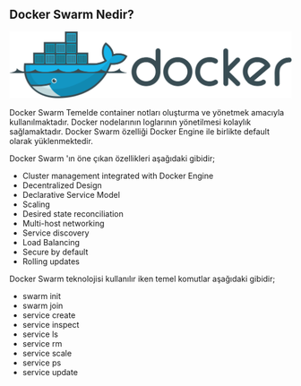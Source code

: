 ## Docker Swarm Nedir?


![](https://github.com/mrtyildiz/Blog-Post/blob/main/Docker/img/Docker_logo.svg.png)

Docker Swarm Temelde container notları oluşturma ve yönetmek amacıyla kullanılmaktadır.
Docker nodelarının loglarının yönetilmesi kolaylık sağlamaktadır. Docker Swarm özelliği 
Docker Engine ile birlikte default olarak yüklenmektedir.

Docker Swarm 'ın öne çıkan özellikleri aşağıdaki gibidir;

* Cluster management integrated with Docker Engine
* Decentralized Design
* Declarative Service Model
* Scaling
* Desired state reconciliation
* Multi-host networking
* Service discovery
* Load Balancing
* Secure by default
* Rolling updates



Docker Swarm teknolojisi kullanılır iken temel komutlar aşağıdaki gibidir;

* swarm init
* swarm join
* service create
* service inspect
* service ls
* service rm
* service scale
* service ps
* service update
